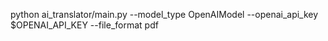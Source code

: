 python ai_translator/main.py --model_type OpenAIModel --openai_api_key $OPENAI_API_KEY --file_format pdf
